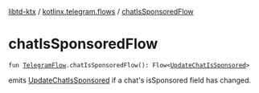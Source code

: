 [libtd-ktx](../index.md) / [kotlinx.telegram.flows](index.md) / [chatIsSponsoredFlow](./chat-is-sponsored-flow.md)

# chatIsSponsoredFlow

`fun `[`TelegramFlow`](../kotlinx.telegram.core/-telegram-flow/index.md)`.chatIsSponsoredFlow(): Flow<`[`UpdateChatIsSponsored`](https://tdlibx.github.io/td/docs/org/drinkless/td/libcore/telegram/TdApi/UpdateChatIsSponsored.html)`>`

emits [UpdateChatIsSponsored](https://tdlibx.github.io/td/docs/org/drinkless/td/libcore/telegram/TdApi/UpdateChatIsSponsored.html) if a chat's isSponsored field has changed.

